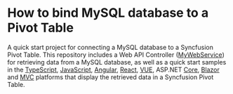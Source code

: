 # How to bind MySQL database to a Pivot Table

A quick start project for connecting a MySQL database to a Syncfusion Pivot Table. This repository includes a Web API Controller ([MyWebService](./MyWebService/)) for retrieving data from a MySQL database, as well as a quick start samples in the [TypeScript](./Typescript/), [JavaScript](./Javascript/), [Angular](./Angular/), [React](./React/), [VUE](./VUE/), ASP.NET [Core](./Core/), [Blazor](./Blazor/) and [MVC](./MVC/) platforms that display the retrieved data in a Syncfusion Pivot Table.